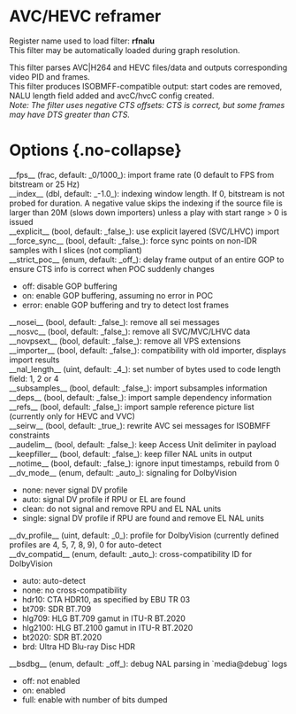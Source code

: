 <!-- automatically generated - do not edit, patch gpac/applications/gpac/gpac.c -->

# AVC/HEVC reframer  
  
Register name used to load filter: __rfnalu__  
This filter may be automatically loaded during graph resolution.  
  
This filter parses AVC|H264 and HEVC files/data and outputs corresponding video PID and frames.  
This filter produces ISOBMFF-compatible output: start codes are removed, NALU length field added and avcC/hvcC config created.  
_Note: The filter uses negative CTS offsets: CTS is correct, but some frames may have DTS greater than CTS._  
  

# Options  {.no-collapse}  
  
<div markdown class="option">  
<a id="fps" data-level="basic">__fps__</a> (frac, default: _0/1000_): import frame rate (0 default to FPS from bitstream or 25 Hz)  
</div>  
<div markdown class="option">  
<a id="index" data-level="basic">__index__</a> (dbl, default: _-1.0_): indexing window length. If 0, bitstream is not probed for duration. A negative value skips the indexing if the source file is larger than 20M (slows down importers) unless a play with start range > 0 is issued  
</div>  
<div markdown class="option">  
<a id="explicit">__explicit__</a> (bool, default: _false_): use explicit layered (SVC/LHVC) import  
</div>  
<div markdown class="option">  
<a id="force_sync">__force_sync__</a> (bool, default: _false_): force sync points on non-IDR samples with I slices (not compliant)  
</div>  
<div markdown class="option">  
<a id="strict_poc">__strict_poc__</a> (enum, default: _off_): delay frame output of an entire GOP to ensure CTS info is correct when POC suddenly changes  

- off: disable GOP buffering  
- on: enable GOP buffering, assuming no error in POC  
- error: enable GOP buffering and try to detect lost frames  
</div>  
  
<div markdown class="option">  
<a id="nosei">__nosei__</a> (bool, default: _false_): remove all sei messages  
</div>  
<div markdown class="option">  
<a id="nosvc">__nosvc__</a> (bool, default: _false_): remove all SVC/MVC/LHVC data  
</div>  
<div markdown class="option">  
<a id="novpsext">__novpsext__</a> (bool, default: _false_): remove all VPS extensions  
</div>  
<div markdown class="option">  
<a id="importer">__importer__</a> (bool, default: _false_): compatibility with old importer, displays import results  
</div>  
<div markdown class="option">  
<a id="nal_length">__nal_length__</a> (uint, default: _4_): set number of bytes used to code length field: 1, 2 or 4  
</div>  
<div markdown class="option">  
<a id="subsamples">__subsamples__</a> (bool, default: _false_): import subsamples information  
</div>  
<div markdown class="option">  
<a id="deps">__deps__</a> (bool, default: _false_): import sample dependency information  
</div>  
<div markdown class="option">  
<a id="refs">__refs__</a> (bool, default: _false_): import sample reference picture list (currently only for HEVC and VVC)  
</div>  
<div markdown class="option">  
<a id="seirw">__seirw__</a> (bool, default: _true_): rewrite AVC sei messages for ISOBMFF constraints  
</div>  
<div markdown class="option">  
<a id="audelim">__audelim__</a> (bool, default: _false_): keep Access Unit delimiter in payload  
</div>  
<div markdown class="option">  
<a id="keepfiller">__keepfiller__</a> (bool, default: _false_): keep filler NAL units in output  
</div>  
<div markdown class="option">  
<a id="notime">__notime__</a> (bool, default: _false_): ignore input timestamps, rebuild from 0  
</div>  
<div markdown class="option">  
<a id="dv_mode">__dv_mode__</a> (enum, default: _auto_): signaling for DolbyVision  

- none: never signal DV profile  
- auto: signal DV profile if RPU or EL are found  
- clean: do not signal and remove RPU and EL NAL units  
- single: signal DV profile if RPU are found and remove EL NAL units  
</div>  
  
<div markdown class="option">  
<a id="dv_profile">__dv_profile__</a> (uint, default: _0_): profile for DolbyVision (currently defined profiles are 4, 5, 7, 8, 9), 0 for auto-detect  
</div>  
<div markdown class="option">  
<a id="dv_compatid">__dv_compatid__</a> (enum, default: _auto_): cross-compatibility ID for DolbyVision  

- auto: auto-detect  
- none: no cross-compatibility  
- hdr10: CTA HDR10, as specified by EBU TR 03  
- bt709: SDR BT.709  
- hlg709: HLG BT.709 gamut in ITU-R BT.2020  
- hlg2100: HLG BT.2100 gamut in ITU-R BT.2020  
- bt2020: SDR BT.2020  
- brd: Ultra HD Blu-ray Disc HDR  
</div>  
  
<div markdown class="option">  
<a id="bsdbg">__bsdbg__</a> (enum, default: _off_): debug NAL parsing in `media@debug` logs  

- off: not enabled  
- on: enabled  
- full: enable with number of bits dumped  
</div>  
  
  
